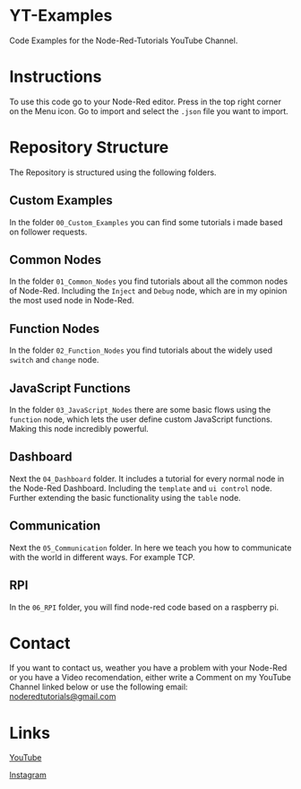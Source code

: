 # YT-Examples
Code Examples for the Node-Red-Tutorials YouTube Channel.

# Instructions
To use this code go to your Node-Red editor. Press in the top right corner on the Menu icon.
Go to import and select the `.json` file you want to import.

# Repository Structure
The Repository is structured using the following folders.

## Custom Examples
In the folder `00_Custom_Examples` you can find some tutorials i made based on follower requests.

## Common Nodes
In the folder `01_Common_Nodes` you find tutorials about all the common nodes of Node-Red.
Including the `Inject` and `Debug` node, which are in my opinion the most used node in Node-Red.

## Function Nodes
In the folder `02_Function_Nodes` you find tutorials about the widely used `switch` and `change` node.

## JavaScript Functions
In the folder `03_JavaScript_Nodes` there are some basic flows using the `function` node, which lets the user define custom JavaScript functions.
Making this node incredibly powerful.

## Dashboard
Next the `04_Dashboard` folder. It includes a tutorial for every normal node in the Node-Red Dashboard. Including the `template` and `ui control` node. Further extending the basic functionality using the `table` node.

## Communication
Next the `05_Communication` folder. In here we teach you how to communicate with the world in different ways. For example TCP.

## RPI
In the `06_RPI` folder, you will find node-red code based on a raspberry pi.

# Contact
If you want to contact us, weather you have a problem with your Node-Red or you have a Video recomendation, either write a Comment on my YouTube Channel linked below or use the following email: noderedtutorials@gmail.com

# Links
[YouTube](https://www.youtube.com/@node-red-tutorials)

[Instagram](https://www.instagram.com/node_red_tutorials/)
